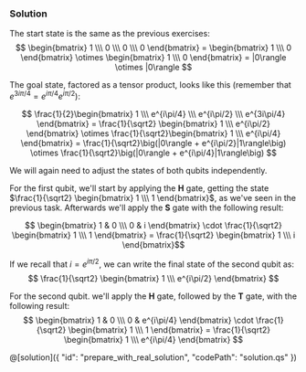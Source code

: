 ﻿### Solution

The start state is the same as the previous exercises:
$$ \begin{bmatrix} 1 \\\ 0 \\\ 0 \\\ 0 \end{bmatrix} = \begin{bmatrix} 1 \\\ 0 \end{bmatrix} \otimes \begin{bmatrix} 1 \\\ 0 \end{bmatrix} = |0\rangle \otimes |0\rangle $$

The goal state, factored as a tensor product, looks like this (remember that $e^{3i\pi/4} = e^{i\pi/4} e^{i\pi/2}$):

$$
\frac{1}{2}\begin{bmatrix} 1 \\\ e^{i\pi/4} \\\ e^{i\pi/2} \\\ e^{3i\pi/4} \end{bmatrix} =
\frac{1}{\sqrt2} \begin{bmatrix} 1 \\\ e^{i\pi/2} \end{bmatrix} \otimes \frac{1}{\sqrt2}\begin{bmatrix} 1 \\\ e^{i\pi/4} \end{bmatrix} =
\frac{1}{\sqrt2}\big(|0\rangle + e^{i\pi/2}|1\rangle\big) \otimes \frac{1}{\sqrt2}\big(|0\rangle + e^{i\pi/4}|1\rangle\big) $$

We will again need to adjust the states of both qubits independently.

For the first qubit, we'll start by applying the **H** gate, getting the state $\frac{1}{\sqrt2} \begin{bmatrix} 1 \\\ 1 \end{bmatrix}$, as we've seen in the previous task. Afterwards we'll apply the **S** gate with the following result:

$$ \begin{bmatrix} 1 & 0 \\\ 0 & i \end{bmatrix} \cdot \frac{1}{\sqrt2} \begin{bmatrix} 1 \\\ 1 \end{bmatrix} = \frac{1}{\sqrt2} \begin{bmatrix} 1 \\\ i \end{bmatrix}$$

If we recall that $i = e^{i\pi/2}$, we can write the final state of the second qubit as:
$$ \frac{1}{\sqrt2} \begin{bmatrix} 1 \\\ e^{i\pi/2} \end{bmatrix} $$

For the second qubit. we'll apply the **H** gate, followed by the **T** gate, with the following result:
$$ \begin{bmatrix} 1 & 0 \\\ 0 & e^{i\pi/4} \end{bmatrix} \cdot \frac{1}{\sqrt2} \begin{bmatrix} 1 \\\ 1 \end{bmatrix} = \frac{1}{\sqrt2} \begin{bmatrix} 1 \\\ e^{i\pi/4} \end{bmatrix} $$

@[solution]({
"id": "prepare_with_real_solution",
"codePath": "solution.qs"
})
